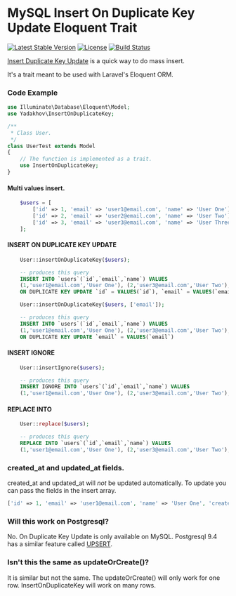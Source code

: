 # MySQL Insert On Duplicate Key Update Eloquent Trait

[![Latest Stable Version](https://poser.pugx.org/yadakhov/insert-on-duplicate-key/version)](https://packagist.org/packages/yadakhov/insert-on-duplicate-key)
[![License](https://poser.pugx.org/yadakhov/insert-on-duplicate-key/license)](https://packagist.org/packages/yadakhov/insert-on-duplicate-key)
[![Build Status](https://travis-ci.org/yadakhov/insert-on-duplicate-key.svg)](https://travis-ci.org/yadakhov/insert-on-duplicate-key)

[Insert Duplicate Key Update](http://dev.mysql.com/doc/refman/5.7/en/insert-on-duplicate.html) is a quick way to do mass insert.

It's a trait meant to be used with Laravel's Eloquent ORM.

### Code Example

```php
use Illuminate\Database\Eloquent\Model;
use Yadakhov\InsertOnDuplicateKey;

/**
 * Class User.
 */
class UserTest extends Model
{
    // The function is implemented as a trait.
    use InsertOnDuplicateKey;
}
```

#### Multi values insert.
```php
    $users = [
        ['id' => 1, 'email' => 'user1@email.com', 'name' => 'User One'],
        ['id' => 2, 'email' => 'user2@email.com', 'name' => 'User Two'],
        ['id' => 3, 'email' => 'user3@email.com', 'name' => 'User Three'],
    ];
```

#### INSERT ON DUPLICATE KEY UPDATE

```php
    User::insertOnDuplicateKey($users);
```
```sql
    -- produces this query
    INSERT INTO `users`(`id`,`email`,`name`) VALUES
    (1,'user1@email.com','User One'), (2,'user3@email.com','User Two'), (3,'user3email.com','User Three')
    ON DUPLICATE KEY UPDATE `id` = VALUES(`id`), `email` = VALUES(`email`), `name` = VALUES(`name`)
```

```php
    User::insertOnDuplicateKey($users, ['email']);
```
```sql
    -- produces this query
    INSERT INTO `users`(`id`,`email`,`name`) VALUES
    (1,'user1@email.com','User One'), (2,'user3@email.com','User Two'), (3,'user3email.com','User Three')
    ON DUPLICATE KEY UPDATE `email` = VALUES(`email`)
```

#### INSERT IGNORE
```php
    User::insertIgnore($users);
```
```sql
    -- produces this query
    INSERT IGNORE INTO `users`(`id`,`email`,`name`) VALUES
    (1,'user1@email.com','User One'), (2,'user3@email.com','User Two'), (3,'user3email.com','User Three');
```

#### REPLACE INTO
```php
    User::replace($users);
```
```sql
    -- produces this query
    REPLACE INTO `users`(`id`,`email`,`name`) VALUES
    (1,'user1@email.com','User One'), (2,'user3@email.com','User Two'), (3,'user3email.com','User Three');
```

### created_at and updated_at fields.

created_at and updated_at will *not* be updated automatically.  To update you can pass the fields in the insert array.

```php
['id' => 1, 'email' => 'user1@email.com', 'name' => 'User One', 'created_at' => Carbon::now(), 'updated_at' => Carbon::now()]
```

### Will this work on Postgresql?

No.  On Duplicate Key Update is only available on MySQL.  Postgresql 9.4 has a similar feature called [UPSERT](https://wiki.postgresql.org/wiki/UPSERT).

### Isn't this the same as updateOrCreate()?

It is similar but not the same.  The updateOrCreate() will only work for one row. InsertOnDuplicateKey will work on many rows.
